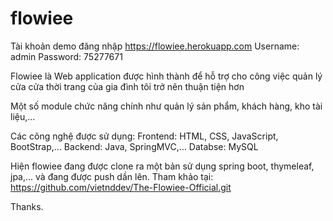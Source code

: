 # flowiee

Tài khoản demo đăng nhập https://flowiee.herokuapp.com
Username: admin 
Password: 75277671

Flowiee là Web application được hình thành để hỗ trợ cho công việc quản lý cửa cửa thời trang của gia đình tôi trở nên thuận tiện hơn

Một số module chức năng chính như quản lý sản phẩm, khách hàng, kho tài liệu,...

Các công nghệ được sử dụng: 
Frontend: HTML, CSS, JavaScript, BootStrap,...
Backend: Java, SpringMVC,...
Databse: MySQL

Hiện flowiee đang được clone ra một bản sử dụng spring boot, thymeleaf, jpa,... và đang được push dần lên. Tham khảo tại: https://github.com/vietnddev/The-Flowiee-Official.git

Thanks.
